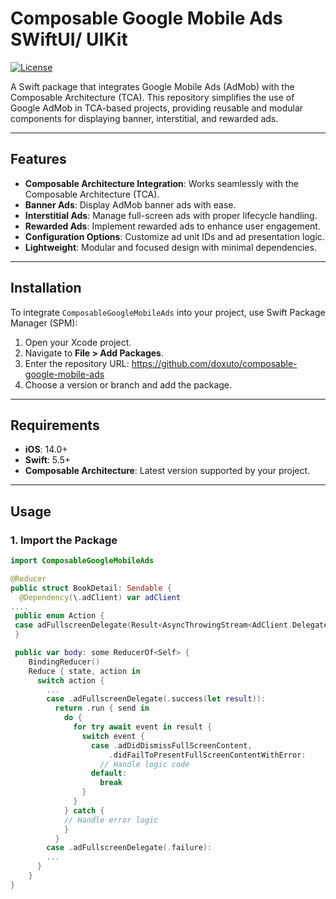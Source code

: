 # Composable Google Mobile Ads SWiftUI/ UIKit

[![License](https://img.shields.io/badge/License-MIT-blue.svg)](LICENSE)

A Swift package that integrates Google Mobile Ads (AdMob) with the Composable Architecture (TCA). This repository simplifies the use of Google AdMob in TCA-based projects, providing reusable and modular components for displaying banner, interstitial, and rewarded ads.

---

## Features

- **Composable Architecture Integration**: Works seamlessly with the Composable Architecture (TCA).
- **Banner Ads**: Display AdMob banner ads with ease.
- **Interstitial Ads**: Manage full-screen ads with proper lifecycle handling.
- **Rewarded Ads**: Implement rewarded ads to enhance user engagement.
- **Configuration Options**: Customize ad unit IDs and ad presentation logic.
- **Lightweight**: Modular and focused design with minimal dependencies.

---

## Installation

To integrate `ComposableGoogleMobileAds` into your project, use Swift Package Manager (SPM):

1. Open your Xcode project.
2. Navigate to **File > Add Packages**.
3. Enter the repository URL: https://github.com/doxuto/composable-google-mobile-ads
4. Choose a version or branch and add the package.

---

## Requirements

- **iOS**: 14.0+
- **Swift**: 5.5+
- **Composable Architecture**: Latest version supported by your project.

---

## Usage

### 1. Import the Package
```swift
import ComposableGoogleMobileAds

@Reducer
public struct BookDetail: Sendable {
  @Dependency(\.adClient) var adClient
....
 public enum Action {
 case adFullscreenDelegate(Result<AsyncThrowingStream<AdClient.DelegateEvent, Error>, Error>)
 }

 public var body: some ReducerOf<Self> {
    BindingReducer()
    Reduce { state, action in
      switch action {
        ...
        case .adFullscreenDelegate(.success(let result)):
          return .run { send in
            do {
              for try await event in result {
                switch event {
                  case .adDidDismissFullScreenContent,
                      .didFailToPresentFullScreenContentWithError:
                    // Handle logic code
                  default:
                    break
                }
              }
            } catch {
            // Handle error logic
            }
          }
        case .adFullscreenDelegate(.failure):
        ...
      }
    }
}

